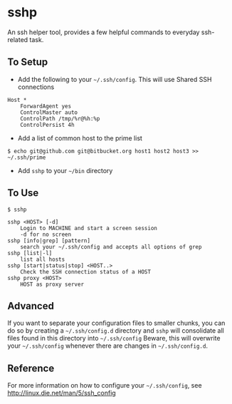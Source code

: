 sshp
====

An ssh helper tool, provides a few helpful commands to everyday ssh-related task.


To Setup
--------
* Add the following to your `~/.ssh/config`. This will use Shared SSH connections
```
Host *
	ForwardAgent yes
	ControlMaster auto
	ControlPath /tmp/%r@%h:%p
	ControlPersist 4h
```

* Add a list of common host to the prime list
```
$ echo git@github.com git@bitbucket.org host1 host2 host3 >> ~/.ssh/prime
```
* Add `sshp` to your `~/bin` directory


To Use
------
```
$ sshp
```
	sshp <HOST> [-d]
		Login to MACHINE and start a screen session
		-d for no screen
	sshp [info|grep] [pattern]
		search your ~/.ssh/config and accepts all options of grep
	sshp [list|-l]
		list all hosts
	sshp [start|status|stop] <HOST..>
		Check the SSH connection status of a HOST
	sshp proxy <HOST>
		HOST as proxy server

Advanced
--------
If you want to separate your configuration files to smaller chunks, you can do so by creating a `~/.ssh/config.d` directory and `sshp` will consolidate all files found in this directory into `~/.ssh/config`
Beware, this will overwrite your `~/.ssh/config` whenever there are changes in `~/.ssh/config.d`.

Reference
---------
For more information on how to configure your `~/.ssh/config`, see http://linux.die.net/man/5/ssh_config
